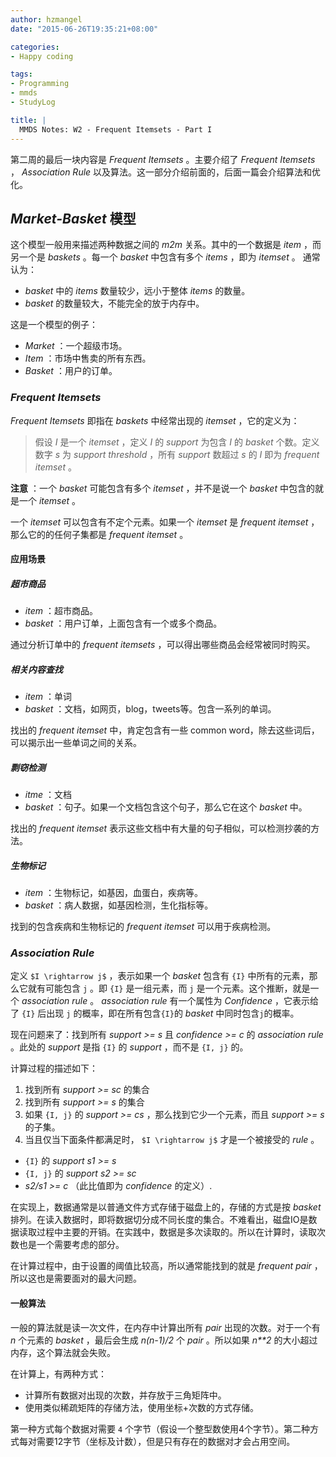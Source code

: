 ```yaml
---
author: hzmangel
date: "2015-06-26T19:35:21+08:00"

categories:
- Happy coding

tags:
- Programming
- mmds
- StudyLog

title: |
  MMDS Notes: W2 - Frequent Itemsets - Part I
---
```


第二周的最后一块内容是 *Frequent Itemsets* 。主要介绍了 *Frequent Itemsets* ， *Association Rule* 以及算法。这一部分介绍前面的，后面一篇会介绍算法和优化。

<!--more-->

## *Market-Basket* 模型

这个模型一般用来描述两种数据之间的 *m2m* 关系。其中的一个数据是 *item* ，而另一个是 *baskets* 。每一个 *basket* 中包含有多个 *items* ，即为 *itemset* 。 通常认为：

* *basket* 中的 *items* 数量较少，远小于整体 *items* 的数量。
* *basket* 的数量较大，不能完全的放于内存中。

这是一个模型的例子：

* *Market* ：一个超级市场。
* *Item* ：市场中售卖的所有东西。
* *Basket* ：用户的订单。

### *Frequent Itemsets*

*Frequent Itemsets* 即指在 *baskets* 中经常出现的 *itemset* ，它的定义为：

> 假设 *I* 是一个 *itemset* ，定义 *I* 的 *support* 为包含 *I* 的 *basket* 个数。定义数字 *s* 为 *support threshold* ，所有 *support* 数超过 *s* 的 *I* 即为 *frequent itemset* 。

**注意** ：一个 *basket* 可能包含有多个 *itemset* ，并不是说一个 *basket* 中包含的就是一个 *itemset* 。

一个 *itemset* 可以包含有不定个元素。如果一个 *itemset* 是 *frequent itemset* ，那么它的的任何子集都是 *frequent itemset* 。


#### 应用场景

##### 超市商品

* *item* ：超市商品。
* *basket* ：用户订单，上面包含有一个或多个商品。

通过分析订单中的 *frequent itemsets* ，可以得出哪些商品会经常被同时购买。

##### 相关内容查找

* *item* ：单词
* *basket* ：文档，如网页，blog，tweets等。包含一系列的单词。

找出的 *frequent itemset* 中，肯定包含有一些 common word，除去这些词后，可以揭示出一些单词之间的关系。

##### 剽窃检测

* *itme* ：文档
* *basket* ：句子。如果一个文档包含这个句子，那么它在这个 *basket* 中。

找出的 *frequent itemset* 表示这些文档中有大量的句子相似，可以检测抄袭的方法。

##### 生物标记

* *item* ：生物标记，如基因，血蛋白，疾病等。
* *basket* ：病人数据，如基因检测，生化指标等。

找到的包含疾病和生物标记的 *frequent itemset* 可以用于疾病检测。


### *Association Rule*

定义 `$I \rightarrow j$` ，表示如果一个 *basket* 包含有 `{I}` 中所有的元素，那么它就有可能包含 `j` 。即 `{I}` 是一组元素，而 `j` 是一个元素。这个推断，就是一个 *association rule* 。 *association rule* 有一个属性为 *Confidence* ，它表示给了 `{I}` 后出现 `j` 的概率，即在所有包含`{I}`的 *basket* 中同时包含`j`的概率。

现在问题来了：找到所有 *support >= s* 且 *confidence >= c* 的 *association rule* 。此处的 *support* 是指 `{I}` 的 *support* ，而不是 `{I, j}` 的。

计算过程的描述如下：

1. 找到所有 *support >= sc* 的集合
1. 找到所有 *support >= s* 的集合
1. 如果 `{I, j}` 的 *support >= cs* ，那么找到它少一个元素，而且 *support >= s* 的子集。
1. 当且仅当下面条件都满足时， `$I \rightarrow j$` 才是一个被接受的 *rule* 。
  * `{I}` 的 *support s1 >= s*
  * `{I, j}` 的 *support s2 >= sc*
  * *s2/s1 >= c* （此比值即为 *confidence* 的定义）.

在实现上，数据通常是以普通文件方式存储于磁盘上的，存储的方式是按 *basket* 排列。在读入数据时，即将数据切分成不同长度的集合。不难看出，磁盘IO是数据读取过程中主要的开销。在实践中，数据是多次读取的。所以在计算时，读取次数也是一个需要考虑的部分。

在计算过程中，由于设置的阈值比较高，所以通常能找到的就是 *frequent pair* ，所以这也是需要面对的最大问题。

#### 一般算法

一般的算法就是读一次文件，在内存中计算出所有 *pair* 出现的次数。对于一个有 *n* 个元素的 *basket* ，最后会生成 *n(n-1)/2* 个 *pair* 。所以如果 *n**2* 的大小超过内存，这个算法就会失败。

在计算上，有两种方式：

* 计算所有数据对出现的次数，并存放于三角矩阵中。
* 使用类似稀疏矩阵的存储方法，使用坐标+次数的方式存储。

第一种方式每个数据对需要 `4` 个字节（假设一个整型数使用4个字节）。第二种方式每对需要12字节（坐标及计数），但是只有存在的数据对才会占用空间。
